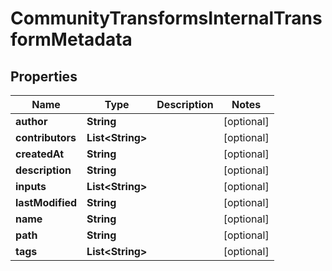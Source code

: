 

# CommunityTransformsInternalTransformMetadata


## Properties

| Name | Type | Description | Notes |
|------------ | ------------- | ------------- | -------------|
|**author** | **String** |  |  [optional] |
|**contributors** | **List&lt;String&gt;** |  |  [optional] |
|**createdAt** | **String** |  |  [optional] |
|**description** | **String** |  |  [optional] |
|**inputs** | **List&lt;String&gt;** |  |  [optional] |
|**lastModified** | **String** |  |  [optional] |
|**name** | **String** |  |  [optional] |
|**path** | **String** |  |  [optional] |
|**tags** | **List&lt;String&gt;** |  |  [optional] |




